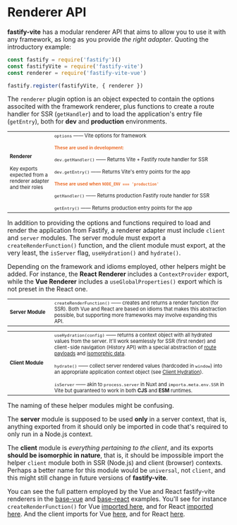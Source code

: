 # Renderer API

<style>
.infotable {
  display: table;
  width: 100%;
  font-size: 0.8em;
}
.small {
  font-size: 0.9em;
  color: #ec6f2d;
}
</style>

<b>fastify-vite</b> has a modular renderer API that aims to allow you to use it with any framework, as long as you provide _the right adapter_. Quoting the introductory example:

```js
const fastify = require('fastify')()
const fastifyVite = require('fastify-vite')
const renderer = require('fastify-vite-vue')

fastify.register(fastifyVite, { renderer })
```

The `renderer` plugin option is an object expected to contain the options associted with the framework renderer, plus functions to create a route handler for SSR (`getHandler`) and to load the application's entry file (`getEntry`), both for <b>dev</b> and <b>production</b> environments. 

<table class="infotable">
<tr style="width: 100%">
<td style="width: 20%">
<strong>Renderer</strong>
<br><br>
<span style="font-size: 0.7rem">
Key exports expected from a 
renderer adapter and their roles
</span>
</td>
<td class="code-h" style="width: 80%">
<code class="h inline-block">options</code>
—— Vite options for framework
<br><br>
<b class="small">These are used in development:</b>
<br><br>
<code class="h inline-block">dev.getHandler()</code>
—— Returns Vite + Fastify route handler for SSR
<br><br>
<code class="h inline-block">dev.getEntry()</code>
—— Returns Vite's entry points for the app
<br><br>
<b class="small">These are used when <code>NODE_ENV === 'production'</code></b>
<br><br>
<code class="h inline-block">getHandler()</code>
—— Returns production Fastify route handler for SSR
<br><br>
<code class="h inline-block">getEntry()</code>
—— Returns production entry points for the app
</td>
</tr>
</table>

In addition to providing the options and functions required to load and render the application from Fastify, a renderer adapter must include `client` and `server` modules. The server module must export a `createRenderFunction()` function, and the client module must export, at the very least, the `isServer` flag, `useHydration()` and `hydrate()`. 

Depending on the framework and idioms employed, other helpers might be added. For instance, the <b>React Renderer</b> includes a `ContextProvider` export, while the <b>Vue Renderer</b> includes a `useGlobalProperties()` export which is not preset in the React one.

<table class="infotable">
<tr>
<td>
<strong>Server Module</strong>
<br>
</td>
<td class="code-h" style="width: 80%">
<code class=h>createRenderFunction()</code> —— creates and returns a render function (for SSR). Both Vue and React are based on idioms that makes this abstraction possible, but supporting more frameworks may involve expanding this API.
</td>
</tr>
</table>

<table class="infotable">
<tr>
<td>
<strong>Client Module</strong>
<br>
</td>
<td class="code-h" style="width: 80%">
<code class=h>useHydration(config)</code>
—— returns a context object with all hydrated values from the server. It'll work seamlessly for SSR (first render) and client-side navigation (History API) with a special abstraction of <a href="">route payloads</a> and <a href="">isomorphic data</a>.
<br><br><code class=h>hydrate()</code>
—— collect server rendered values (hardcoded in <code>window</code>) into an appropriate application context object (see <a href="">Client Hydration</a>).
<br><br><code class=h>isServer</code>
—— akin to <code>process.server</code> in Nuxt and <code>importa.meta.env.SSR</code> in Vite but guaranteed to work in both <b>CJS</b> and <b>ESM</b> runtimes. 
</td>
</tr>
</table>

The naming of these helper modules might be confusing. 

The <b>server</b> module is supposed to be used <b>only</b> in a server context, that is, anything exported from it should only be imported in code that's required to only run in a Node.js context. 

The <b>client</b> module is <i>everything pertaining to the client</i>, and its exports <b>should be isomorphic in nature</b>, that is, it should be impossible import the helper `client` module both in SSR (Node.js) and client (browser) contexts. Perhaps a better name for this module would be `universal`, not `client`, and this might still change in future versions of <b>fastify-vite</b>.

You can see the full pattern employed by the Vue and React fastify-vite renderers in the [base-vue]() and [base-react]() examples. You'll see for instance `createRenderFunction()` for Vue [imported here](...), and for React [imported here](...). And the client imports for Vue [here](...), and for React [here](...).

